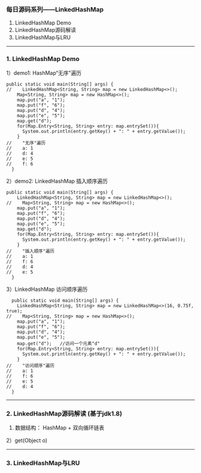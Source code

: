 ### 每日源码系列——LinkedHashMap

1. LinkedHashMap Demo </br>
2. LinkedHashMap源码解读
3. LinkedHashMap与LRU

---

### 1. LinkedHashMap Demo

1）demo1: HashMap“无序”遍历

```
public static void main(String[] args) {
//    LinkedHashMap<String, String> map = new LinkedHashMap<>();
    Map<String, String> map = new HashMap<>();
    map.put("a", "1");
    map.put("f", "6");
    map.put("d", "4");
    map.put("e", "5");
    map.get("d");
    for(Map.Entry<String, String> entry: map.entrySet()){
      System.out.println(entry.getKey() + ": " + entry.getValue());
    }
//    "无序"遍历
//    a: 1
//    d: 4
//    e: 5
//    f: 6
  }

```

2）demo2: LinkedHashMap 插入顺序遍历
```
public static void main(String[] args) {
    LinkedHashMap<String, String> map = new LinkedHashMap<>();
//    Map<String, String> map = new HashMap<>();
    map.put("a", "1");
    map.put("f", "6");
    map.put("d", "4");
    map.put("e", "5");
    map.get("d");
    for(Map.Entry<String, String> entry: map.entrySet()){
      System.out.println(entry.getKey() + ": " + entry.getValue());
    }
//    "插入顺序"遍历
//    a: 1
//    f: 6
//    d: 4
//    e: 5
  }
```

3）LinkedHashMap 访问顺序遍历

```
  public static void main(String[] args) {
    LinkedHashMap<String, String> map = new LinkedHashMap<>(16, 0.75f, true);
//    Map<String, String> map = new HashMap<>();
    map.put("a", "1");
    map.put("f", "6");
    map.put("d", "4");
    map.put("e", "5");
    map.get("d");   //访问一个元素"d"
    for(Map.Entry<String, String> entry: map.entrySet()){
      System.out.println(entry.getKey() + ": " + entry.getValue());
    }
//    "访问顺序"遍历
//    a: 1
//    f: 6
//    e: 5
//    d: 4
  }

```

---

### 2. LinkedHashMap源码解读 (基于jdk1.8)

1) 数据结构： HashMap + 双向循环链表




2）get(Object o)



---

### 3. LinkedHashMap与LRU
